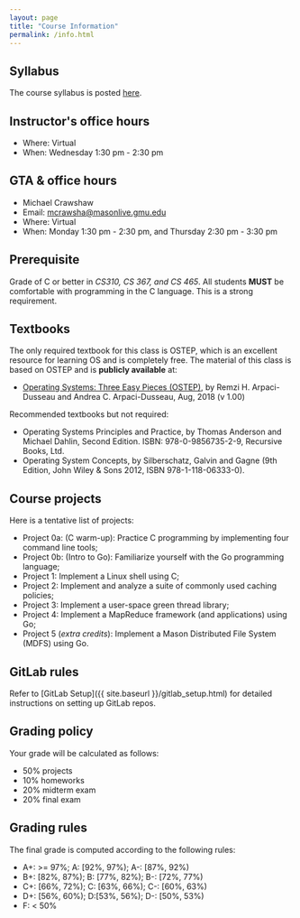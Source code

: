 ```yaml
---
layout: page
title: "Course Information"
permalink: /info.html
---
```


## Syllabus

The course syllabus is posted [here](https://cs.gmu.edu/media/syllabi/Spring2021/CS_571ChengY.html).

## Instructor's office hours

* Where: Virtual
* When: Wednesday 1:30 pm - 2:30 pm

## GTA & office hours

* Michael Crawshaw
* Email: [mcrawsha@masonlive.gmu.edu](mailto:mcrawsha@masonlive.gmu.edu)
* Where: Virtual
* When: Monday 1:30 pm - 2:30 pm, and Thursday 2:30 pm - 3:30 pm

## Prerequisite

Grade of C or better in *CS310, CS 367, and CS 465*. All students
**MUST** be comfortable with programming in the C language. This is a
strong requirement. 

## Textbooks

The only required textbook for this class is OSTEP, which is an
excellent resource for learning OS and is completely free. The material of this class is
based on OSTEP and is **publicly available** at: 

* [Operating Systems: Three Easy Pieces (OSTEP)](http://pages.cs.wisc.edu/~remzi/OSTEP/), by Remzi H. Arpaci-Dusseau and Andrea C. Arpaci-Dusseau, Aug, 2018 (v 1.00)

Recommended textbooks but not required:

* Operating Systems Principles and Practice, by Thomas Anderson and Michael Dahlin, Second Edition. ISBN: 978-0-9856735-2-9, Recursive Books, Ltd.
* Operating System Concepts, by Silberschatz, Galvin and Gagne (9th Edition, John Wiley & Sons 2012, ISBN 978-1-118-06333-0). 

## Course projects

Here is a tentative list of projects:

* Project 0a: (C warm-up): Practice C programming by implementing four command line tools;
* Project 0b: (Intro to Go): Familiarize yourself with the Go programming language;
* Project 1: Implement a Linux shell using C;
* Project 2: Implement and analyze a suite of commonly used caching policies;
* Project 3: Implement a user-space green thread library;
* Project 4: Implement a MapReduce framework (and applications) using Go;
* Project 5 (*extra credits*): Implement a Mason Distributed File System (MDFS) using Go.

## GitLab rules

Refer to [GitLab Setup]({{ site.baseurl }}/gitlab_setup.html) for
detailed instructions on setting up GitLab repos.

## Grading policy

Your grade will be calculated as follows:

* 50% projects
* 10% homeworks
* 20% midterm exam
* 20% final exam

## Grading rules

The final grade is computed according to the following rules:

* A+: >= 97%; A: \[92%, 97%); A-: \[87%, 92%)
* B+: \[82%, 87%); B: \[77%, 82%); B-: \[72%, 77%)
* C+: \[66%, 72%); C: \[63%, 66%); C-: \[60%, 63%)
* D+: \[56%, 60%); D:\[53%, 56%); D-: \[50%, 53%)
* F: < 50%

